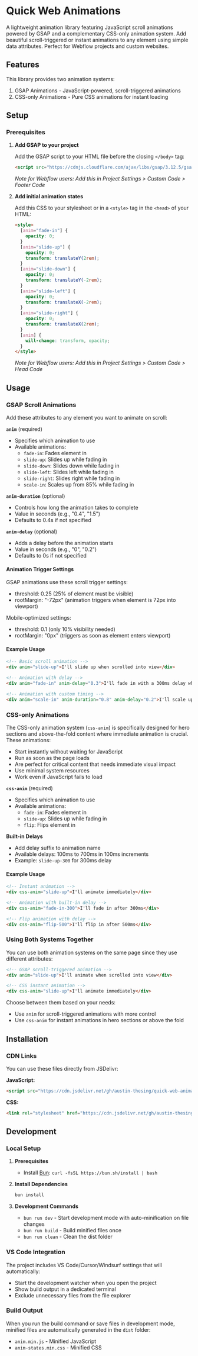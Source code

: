 # Quick Web Animations

A lightweight animation library featuring JavaScript scroll animations powered by GSAP and a complementary CSS-only animation system. Add beautiful scroll-triggered or instant animations to any element using simple data attributes. Perfect for Webflow projects and custom websites.

## Features

This library provides two animation systems:

1. GSAP Animations - JavaScript-powered, scroll-triggered animations
2. CSS-only Animations - Pure CSS animations for instant loading

## Setup

### Prerequisites

1. **Add GSAP to your project**

   Add the GSAP script to your HTML file before the closing `</body>` tag:

   ```html
   <script src="https://cdnjs.cloudflare.com/ajax/libs/gsap/3.12.5/gsap.min.js"></script>
   ```

   _Note for Webflow users: Add this in Project Settings > Custom Code > Footer Code_

2. **Add initial animation states**

   Add this CSS to your stylesheet or in a `<style>` tag in the `<head>` of your HTML:

   ```html
   <style>
     [anim="fade-in"] {
       opacity: 0;
     }
     [anim="slide-up"] {
       opacity: 0;
       transform: translateY(2rem);
     }
     [anim="slide-down"] {
       opacity: 0;
       transform: translateY(-2rem);
     }
     [anim="slide-left"] {
       opacity: 0;
       transform: translateX(-2rem);
     }
     [anim="slide-right"] {
       opacity: 0;
       transform: translateX(2rem);
     }
     [anim] {
       will-change: transform, opacity;
     }
   </style>
   ```

   _Note for Webflow users: Add this in Project Settings > Custom Code > Head Code_

## Usage

### GSAP Scroll Animations

Add these attributes to any element you want to animate on scroll:

**`anim`** (required)

- Specifies which animation to use
- Available animations:
  - `fade-in`: Fades element in
  - `slide-up`: Slides up while fading in
  - `slide-down`: Slides down while fading in
  - `slide-left`: Slides left while fading in
  - `slide-right`: Slides right while fading in
  - `scale-in`: Scales up from 85% while fading in

**`anim-duration`** (optional)

- Controls how long the animation takes to complete
- Value in seconds (e.g., "0.4", "1.5")
- Defaults to 0.4s if not specified

**`anim-delay`** (optional)

- Adds a delay before the animation starts
- Value in seconds (e.g., "0", "0.2")
- Defaults to 0s if not specified

#### Animation Trigger Settings

GSAP animations use these scroll trigger settings:

- threshold: 0.25 (25% of element must be visible)
- rootMargin: "-72px" (animation triggers when element is 72px into viewport)

Mobile-optimized settings:

- threshold: 0.1 (only 10% visibility needed)
- rootMargin: "0px" (triggers as soon as element enters viewport)

#### Example Usage

```html
<!-- Basic scroll animation -->
<div anim="slide-up">I'll slide up when scrolled into view</div>

<!-- Animation with delay -->
<div anim="fade-in" anim-delay="0.3">I'll fade in with a 300ms delay when scrolled into view</div>

<!-- Animation with custom timing -->
<div anim="scale-in" anim-duration="0.8" anim-delay="0.2">I'll scale up with custom duration and delay</div>
```

### CSS-only Animations

The CSS-only animation system (`css-anim`) is specifically designed for hero sections and above-the-fold content where immediate animation is crucial. These animations:

- Start instantly without waiting for JavaScript
- Run as soon as the page loads
- Are perfect for critical content that needs immediate visual impact
- Use minimal system resources
- Work even if JavaScript fails to load

**`css-anim`** (required)

- Specifies which animation to use
- Available animations:
  - `fade-in`: Fades element in
  - `slide-up`: Slides up while fading in
  - `flip`: Flips element in

**Built-in Delays**

- Add delay suffix to animation name
- Available delays: 100ms to 700ms in 100ms increments
- Example: `slide-up-300` for 300ms delay

#### Example Usage

```html
<!-- Instant animation -->
<div css-anim="slide-up">I'll animate immediately</div>

<!-- Animation with built-in delay -->
<div css-anim="fade-in-300">I'll fade in after 300ms</div>

<!-- Flip animation with delay -->
<div css-anim="flip-500">I'll flip in after 500ms</div>
```

### Using Both Systems Together

You can use both animation systems on the same page since they use different attributes:

```html
<!-- GSAP scroll-triggered animation -->
<div anim="slide-up">I'll animate when scrolled into view</div>

<!-- CSS instant animation -->
<div css-anim="slide-up">I'll animate immediately</div>
```

Choose between them based on your needs:

- Use `anim` for scroll-triggered animations with more control
- Use `css-anim` for instant animations in hero sections or above the fold

## Installation

### CDN Links

You can use these files directly from JSDelivr:

**JavaScript:**

```html
<script src="https://cdn.jsdelivr.net/gh/austin-thesing/quick-web-animations@latest/dist/dxd-anim.min.js"></script>
```

**CSS:**

```html
<link rel="stylesheet" href="https://cdn.jsdelivr.net/gh/austin-thesing/quick-web-animations@latest/dist/dxd-anim.min.css" />
```

## Development

### Local Setup

1. **Prerequisites**

   - Install [Bun](https://bun.sh): `curl -fsSL https://bun.sh/install | bash`

2. **Install Dependencies**

   ```bash
   bun install
   ```

3. **Development Commands**
   - `bun run dev` - Start development mode with auto-minification on file changes
   - `bun run build` - Build minified files once
   - `bun run clean` - Clean the dist folder

### VS Code Integration

The project includes VS Code/Cursor/Windsurf settings that will automatically:

- Start the development watcher when you open the project
- Show build output in a dedicated terminal
- Exclude unnecessary files from the file explorer

### Build Output

When you run the build command or save files in development mode, minified files are automatically generated in the `dist` folder:

- `anim.min.js` - Minified JavaScript
- `anim-states.min.css` - Minified CSS
